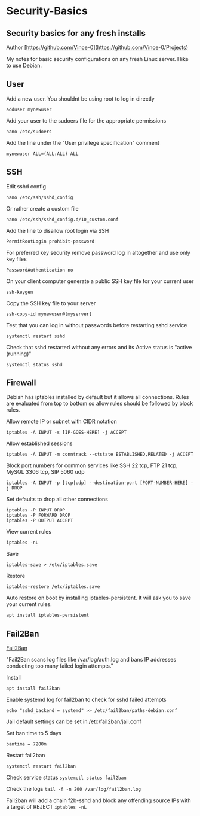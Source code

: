 # Security-Basics
## Security basics for any fresh installs

Author [https://github.com/Vince-0](https://github.com/Vince-0/Projects)

My notes for basic security configurations on any fresh Linux server. I like to use Debian.


## User

Add a new user. You shouldnt be using root to log in directly

`adduser mynewuser`

Add your user to the sudoers file for the appropriate permissions

`nano /etc/sudoers`

Add the line under the "User privilege specification" comment 

`mynewuser ALL=(ALL:ALL) ALL`


## SSH

Edit sshd config

`nano /etc/ssh/sshd_config`

Or rather create a custom file

`nano /etc/ssh/sshd_config.d/10_custom.conf`

Add the line to disallow root login via SSH

`PermitRootLogin prohibit-password`

For preferred key security remove password log in altogether and use only key files

`PasswordAuthentication no`

On your client computer generate a public SSH key file for your current user

`ssh-keygen`

Copy the SSH key file to your server

`ssh-copy-id mynewuser@[myserver]`

Test that you can log in without passwords before restarting sshd service

`systemctl restart sshd`

Check that sshd restarted without any errors and its Active status is "active (running)"

`systemctl status sshd`


## Firewall
Debian has iptables installed by default but it allows all connections.
Rules are evaluated from top to bottom so allow rules should be followed by block rules.

Allow remote IP or subnet with CIDR notation

`iptables -A INPUT -s [IP-GOES-HERE] -j ACCEPT`

Allow established sessions

`iptables -A INPUT -m conntrack --ctstate ESTABLISHED,RELATED -j ACCEPT`

Block port numbers for common services like SSH 22 tcp, FTP 21 tcp, MySQL 3306 tcp, SIP 5060 udp

`iptables -A INPUT -p [tcp|udp] --destination-port [PORT-NUMBER-HERE] -j DROP`

Set defaults to drop all other connections

```
iptables -P INPUT DROP
iptables -P FORWARD DROP
iptables -P OUTPUT ACCEPT
```

View current rules

`iptables -nL`

Save

`iptables-save > /etc/iptables.save`

Restore

`iptables-restore /etc/iptables.save`

Auto restore on boot by installing iptables-persistent. It will ask you to save your current rules.

`apt install iptables-persistent`


## Fail2Ban
[Fail2Ban](https://github.com/fail2ban/fail2ban) 

"Fail2Ban scans log files like /var/log/auth.log and bans IP addresses conducting too many failed login attempts."

Install 

`apt install fail2ban`

Enable systemd log for fail2ban to check for sshd failed attempts

`echo "sshd_backend = systemd" >> /etc/fail2ban/paths-debian.conf`

Jail default settings can be set in /etc/fail2ban/jail.conf

Set ban time to 5 days

`bantime = 7200m`

Restart fail2ban

`systemctl restart fail2ban`

Check service status
`systemctl status fail2ban`

Check the logs
`tail -f -n 200 /var/log/fail2ban.log`

Fail2ban will add a chain f2b-sshd and block any offending source IPs with a target of REJECT
`iptables -nL`
